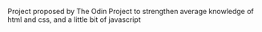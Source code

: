 Project proposed by The Odin Project to strengthen average knowledge of html and css, and a little bit of javascript
